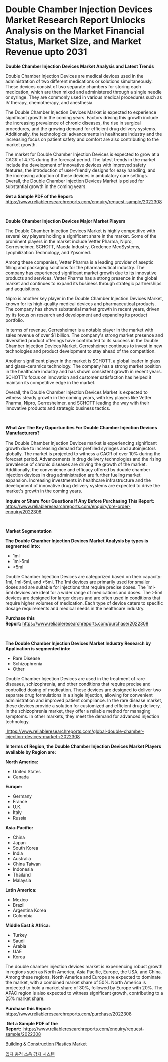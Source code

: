 <p><h1>Double Chamber Injection Devices Market Research Report Unlocks Analysis on the Market Financial Status, Market Size, and Market Revenue upto 2031</h1></p><p><strong>Double Chamber Injection Devices Market Analysis and Latest Trends</strong></p>
<p><p>Double Chamber Injection Devices are medical devices used in the administration of two different medications or solutions simultaneously. These devices consist of two separate chambers for storing each medication, which are then mixed and administered through a single needle or syringe. They are commonly used in various medical procedures such as IV therapy, chemotherapy, and anesthesia.</p><p>The Double Chamber Injection Devices Market is expected to experience significant growth in the coming years. Factors driving this growth include the increasing prevalence of chronic diseases, the rise in surgical procedures, and the growing demand for efficient drug delivery systems. Additionally, the technological advancements in healthcare industry and the increasing focus on patient safety and comfort are also contributing to the market growth.</p><p>The market for Double Chamber Injection Devices is expected to grow at a CAGR of 4.7% during the forecast period. The latest trends in the market include the development of innovative devices with improved safety features, the introduction of user-friendly designs for easy handling, and the increasing adoption of these devices in ambulatory care settings. Overall, the Double Chamber Injection Devices Market is poised for substantial growth in the coming years.</p></p>
<p><strong>Get a Sample PDF of the Report:&nbsp;</strong> <a href="https://www.reliableresearchreports.com/enquiry/request-sample/2022308">https://www.reliableresearchreports.com/enquiry/request-sample/2022308</a></p>
<p>&nbsp;</p>
<p><strong>Double Chamber Injection Devices Major Market Players</strong></p>
<p><p>The Double Chamber Injection Devices Market is highly competitive with several key players holding a significant share in the market. Some of the prominent players in the market include Vetter Pharma, Nipro, Gerresheimer, SCHOTT, Maeda Industry, Credence MedSystems, Lyophilization Technology, and Ypsomed.</p><p>Among these companies, Vetter Pharma is a leading provider of aseptic filling and packaging solutions for the pharmaceutical industry. The company has experienced significant market growth due to its innovative products and services. Vetter Pharma has a strong presence in the global market and continues to expand its business through strategic partnerships and acquisitions.</p><p>Nipro is another key player in the Double Chamber Injection Devices Market, known for its high-quality medical devices and pharmaceutical products. The company has shown substantial market growth in recent years, driven by its focus on research and development and expanding its product portfolio.</p><p>In terms of revenue, Gerresheimer is a notable player in the market with sales revenue of over $1 billion. The company's strong market presence and diversified product offerings have contributed to its success in the Double Chamber Injection Devices Market. Gerresheimer continues to invest in new technologies and product development to stay ahead of the competition.</p><p>Another significant player in the market is SCHOTT, a global leader in glass and glass-ceramics technology. The company has a strong market position in the healthcare industry and has shown consistent growth in recent years. SCHOTT's focus on innovation and customer satisfaction has helped it maintain its competitive edge in the market.</p><p>Overall, the Double Chamber Injection Devices Market is expected to witness steady growth in the coming years, with key players like Vetter Pharma, Nipro, Gerresheimer, and SCHOTT leading the way with their innovative products and strategic business tactics.</p></p>
<p>&nbsp;</p>
<p><strong>What Are The Key Opportunities For Double Chamber Injection Devices Manufacturers?</strong></p>
<p><p>The Double Chamber Injection Devices market is experiencing significant growth due to increasing demand for prefilled syringes and autoinjectors globally. The market is projected to witness a CAGR of over 10% during the forecast period. Advancements in drug delivery technologies and the rising prevalence of chronic diseases are driving the growth of the market. Additionally, the convenience and efficacy offered by double chamber injection devices in drug administration are further fueling market expansion. Increasing investments in healthcare infrastructure and the development of innovative drug delivery systems are expected to drive the market's growth in the coming years.</p></p>
<p><strong>Inquire or Share Your Questions If Any Before Purchasing This Report:</strong> <a href="https://www.reliableresearchreports.com/enquiry/pre-order-enquiry/2022308">https://www.reliableresearchreports.com/enquiry/pre-order-enquiry/2022308</a></p>
<p>&nbsp;</p>
<p><strong>Market Segmentation</strong></p>
<p><strong>The Double Chamber Injection Devices Market Analysis by types is segmented into:</strong></p>
<p><ul><li>1ml</li><li>1ml-5ml</li><li>>5ml</li></ul></p>
<p><p>Double Chamber Injection Devices are categorized based on their capacity: 1ml, 1ml-5ml, and >5ml. The 1ml devices are primarily used for smaller doses and are suitable for injections that require precise doses. The 1ml-5ml devices are ideal for a wider range of medications and doses. The >5ml devices are designed for larger doses and are often used in conditions that require higher volumes of medication. Each type of device caters to specific dosage requirements and medical needs in the healthcare industry.</p></p>
<p><strong>Purchase this Report:&nbsp;</strong><a href="https://www.reliableresearchreports.com/purchase/2022308">https://www.reliableresearchreports.com/purchase/2022308</a></p>
<p>&nbsp;</p>
<p><strong>The Double Chamber Injection Devices Market Industry Research by Application is segmented into:</strong></p>
<p><ul><li>Rare Disease</li><li>Schizophrenia</li><li>Other</li></ul></p>
<p><p>Double Chamber Injection Devices are used in the treatment of rare diseases, schizophrenia, and other conditions that require precise and controlled dosing of medication. These devices are designed to deliver two separate drug formulations in a single injection, allowing for convenient administration and improved patient compliance. In the rare disease market, these devices provide a solution for customized and efficient drug delivery. In the schizophrenia market, they offer a reliable method for managing symptoms. In other markets, they meet the demand for advanced injection technology.</p></p>
<p><a href="https://www.reliableresearchreports.com/global-double-chamber-injection-devices-market-r2022308">&nbsp;https://www.reliableresearchreports.com/global-double-chamber-injection-devices-market-r2022308</a></p>
<p><strong>In terms of Region, the Double Chamber Injection Devices Market Players available by Region are:</strong></p>
<p>
    <p> <strong> North America: </strong>
        <ul>
            <li>United States</li>
            <li>Canada</li>
        </ul>
        </p> 
    <p> <strong> Europe: </strong>
        <ul>
            <li>Germany</li>
            <li>France</li>
            <li>U.K.</li>
            <li>Italy</li>
            <li>Russia</li>
        </ul>
        </p> 
    <p> <strong> Asia-Pacific: </strong>
        <ul>
            <li>China</li>
            <li>Japan</li>
            <li>South Korea</li>
            <li>India</li>
            <li>Australia</li>
            <li>China Taiwan</li>
            <li>Indonesia</li>
            <li>Thailand</li>
            <li>Malaysia</li>
        </ul>
        </p> 
    <p> <strong> Latin America: </strong>
        <ul>
            <li>Mexico</li>
            <li>Brazil</li>
            <li>Argentina Korea</li>
            <li>Colombia</li>
        </ul>
        </p> 
    <p> <strong> Middle East & Africa: </strong>
        <ul>
            <li>Turkey</li>
            <li>Saudi</li>
            <li>Arabia</li>
            <li>UAE</li>
            <li>Korea</li>
        </ul>
    </p>
    </p>
<p><p>The double chamber injection devices market is experiencing robust growth in regions such as North America, Asia Pacific, Europe, the USA, and China. Among these regions, North America and Europe are expected to dominate the market, with a combined market share of 50%. North America is projected to hold a market share of 30%, followed by Europe with 20%. The APAC region is also expected to witness significant growth, contributing to a 25% market share.</p></p>
<p><strong>Purchase this Report: </strong><a href="https://www.reliableresearchreports.com/purchase/2022308">https://www.reliableresearchreports.com/purchase/2022308</a></p>
<p>&nbsp;<strong>Get a Sample PDF of the Report:&nbsp;&nbsp;</strong><a href="https://www.reliableresearchreports.com/enquiry/request-sample/2022308">https://www.reliableresearchreports.com/enquiry/request-sample/2022308</a></p>
<p><strong></strong></p>
<p><p><a href="https://view.publitas.com/reportprime-1/global-building-construction-plastics-industry-types-applications-market-players-regional-growth-analysis-and-future-scenarios-2024-2031/">Building & Construction Plastics Market</a></p><p><a href="https://medium.com/@jomosley1999/%EA%B8%80%EB%A1%9C%EB%B2%8C-%EC%9E%85%EC%9E%90-%EC%B6%A9%EA%B2%A9-%EC%86%8C%EC%9D%8C-%EA%B2%80%EC%B6%9C-%EC%8B%9C%EC%8A%A4%ED%85%9C-%EC%8B%9C%EC%9E%A5%EC%9D%98-%EC%A2%85%ED%95%A9-%EB%B6%84%EC%84%9D-%EC%84%B1%EC%9E%A5-%EC%B6%94%EC%9D%B4-%EB%B0%8F-%EC%8B%9C%EC%9E%A5-%EC%98%88%EC%B8%A1-2024-2031-b6efd90d4727">입자 충격 소음 감지 시스템</a></p></p>